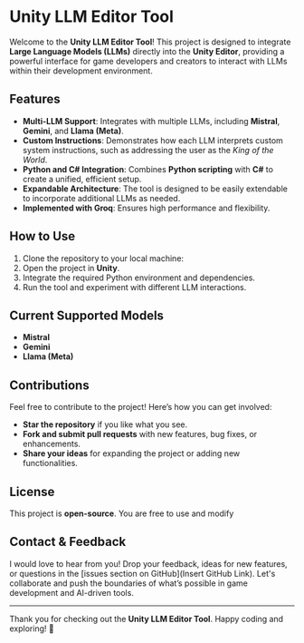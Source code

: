 # Unity LLM Editor Tool

Welcome to the **Unity LLM Editor Tool**! This project is designed to integrate **Large Language Models (LLMs)** directly into the **Unity Editor**, providing a powerful interface for game developers and creators to interact with LLMs within their development environment.

## Features
- **Multi-LLM Support**: Integrates with multiple LLMs, including **Mistral**, **Gemini**, and **Llama (Meta)**.
- **Custom Instructions**: Demonstrates how each LLM interprets custom system instructions, such as addressing the user as the *King of the World*.
- **Python and C# Integration**: Combines **Python scripting** with **C#** to create a unified, efficient setup.
- **Expandable Architecture**: The tool is designed to be easily extendable to incorporate additional LLMs as needed.
- **Implemented with Groq**: Ensures high performance and flexibility.

## How to Use
1. Clone the repository to your local machine:
2. Open the project in **Unity**.
3. Integrate the required Python environment and dependencies.
4. Run the tool and experiment with different LLM interactions.

## Current Supported Models
- **Mistral**
- **Gemini**
- **Llama (Meta)**

## Contributions
Feel free to contribute to the project! Here’s how you can get involved:
- **Star the repository** if you like what you see.
- **Fork and submit pull requests** with new features, bug fixes, or enhancements.
- **Share your ideas** for expanding the project or adding new functionalities.

## License
This project is **open-source**. You are free to use and modify 

## Contact & Feedback
I would love to hear from you! Drop your feedback, ideas for new features, or questions in the [issues section on GitHub](Insert GitHub Link). Let's collaborate and push the boundaries of what’s possible in game development and AI-driven tools.

---

Thank you for checking out the **Unity LLM Editor Tool**. Happy coding and exploring! 🚀

